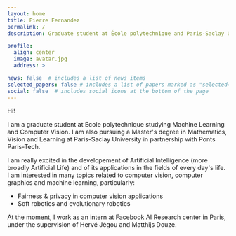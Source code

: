 ```yaml
---
layout: home
title: Pierre Fernandez
permalink: /
description: Graduate student at École polytechnique and Paris-Saclay University, majoring in Mathematics & Computer Science

profile:
  align: center
  image: avatar.jpg
  address: >

news: false  # includes a list of news items
selected_papers: false # includes a list of papers marked as "selected={true}"
social: false  # includes social icons at the bottom of the page
---
```


Hi! 

I am a graduate student at Ecole polytechnique studying Machine Learning and Computer Vision. I am also pursuing a Master's degree in Mathematics, Vision and Learning at Paris-Saclay University in partnership with Ponts Paris-Tech. 

I am really excited in the developement of Artificial Intelligence (more broadly Artificial Life) and of its applications in the fields of every day's life. I am interested in many topics related to computer vision, computer graphics and machine learning, particularly:
- Fairness & privacy in computer vision applications
- Soft robotics and evolutionary robotics

At the moment, I work as an intern at Facebook AI Research center in Paris, under the supervision of Hervé Jégou and Matthijs Douze.
